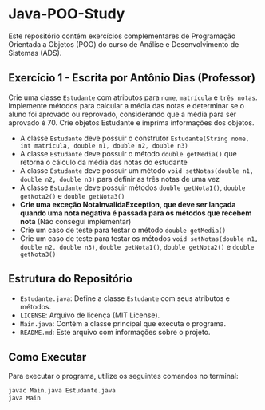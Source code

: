 # Java-POO-Study
Este repositório contém exercícios complementares de Programação Orientada a Objetos (POO) do curso de Análise e Desenvolvimento de Sistemas (ADS).

## Exercício 1 - Escrita por Antônio Dias (Professor)
Crie uma classe `Estudante` com atributos para `nome`, `matrícula` e `três notas`. Implemente métodos para calcular a média das notas e determinar se o aluno foi aprovado ou reprovado, considerando que a média para ser aprovado é 70. Crie objetos Estudante e imprima informações dos objetos.

- A classe `Estudante` deve possuir o construtor `Estudante(String nome, int matricula, double n1, double n2, double n3)`
- A classe `Estudante` deve possuir o método `double getMedia()` que retorna o cálculo da média das notas do estudante
- A classe `Estudante` deve possuir um método `void setNotas(double n1, double n2, double n3)` para definir as três notas de uma vez
- A classe `Estudante` deve possuir métodos `double getNota1()`, `double getNota2()` e `double getNota3()`
- **Crie uma exceção NotaInvalidaException, que deve ser lançada quando uma nota negativa é passada para os métodos que recebem nota** (Não consegui implementar)
- Crie um caso de teste para testar o método `double getMedia()`
- Crie um caso de teste para testar os métodos `void setNotas(double n1, double n2, double n3)`, `double getNota1()`, `double getNota2()` e `double getNota3()`

## Estrutura do Repositório

- `Estudante.java`: Define a classe `Estudante` com seus atributos e métodos.
- `LICENSE`: Arquivo de licença (MIT License).
- `Main.java`: Contém a classe principal que executa o programa.
- `README.md`: Este arquivo com informações sobre o projeto.

## Como Executar

Para executar o programa, utilize os seguintes comandos no terminal:

```bash
javac Main.java Estudante.java
java Main
